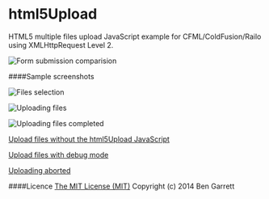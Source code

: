 html5Upload
===========

HTML5 multiple files upload JavaScript example for CFML/ColdFusion/Railo using XMLHttpRequest Level 2.

![Form submission comparision](https://github.com/bengarrett/html5Upload/blob/master/screenshots/form.submission.comparison.png)

####Sample screenshots

![Files selection](https://github.com/bengarrett/html5Upload/blob/master/screenshots/pre-upload.files.section.png)

![Uploading files](https://github.com/bengarrett/html5Upload/blob/master/screenshots/upload.files.progress.1.png)

![Uploading files completed](https://github.com/bengarrett/html5Upload/blob/master/screenshots/upload.files.progress.2.png)

[Upload files without the html5Upload JavaScript](https://github.com/bengarrett/html5Upload/blob/master/screenshots/no.javascript.upload.files.failed.png)

[Upload files with debug mode](https://github.com/bengarrett/html5Upload/blob/master/screenshots/debug.mode.upload.files.png)

[Uploading aborted](https://github.com/bengarrett/html5Upload/blob/master/screenshots/upload.files.abort.png)


####Licence
[The MIT License (MIT)](http://opensource.org/licenses/MIT)
Copyright (c) 2014 Ben Garrett
